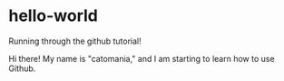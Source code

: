 hello-world
===========

Running through the github tutorial!

Hi there! My name is "catomania," and I am starting to learn how to use Github.
